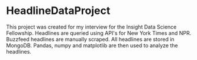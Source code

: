 # HeadlineDataProject
This project was created for my interview for the Insight Data Science Fellowship. Headlines are queried using API's for New York Times and NPR. Buzzfeed headlines are manually scraped. All headlines are stored in MongoDB. Pandas, numpy and matplotlib are then used to analyze the headlines.